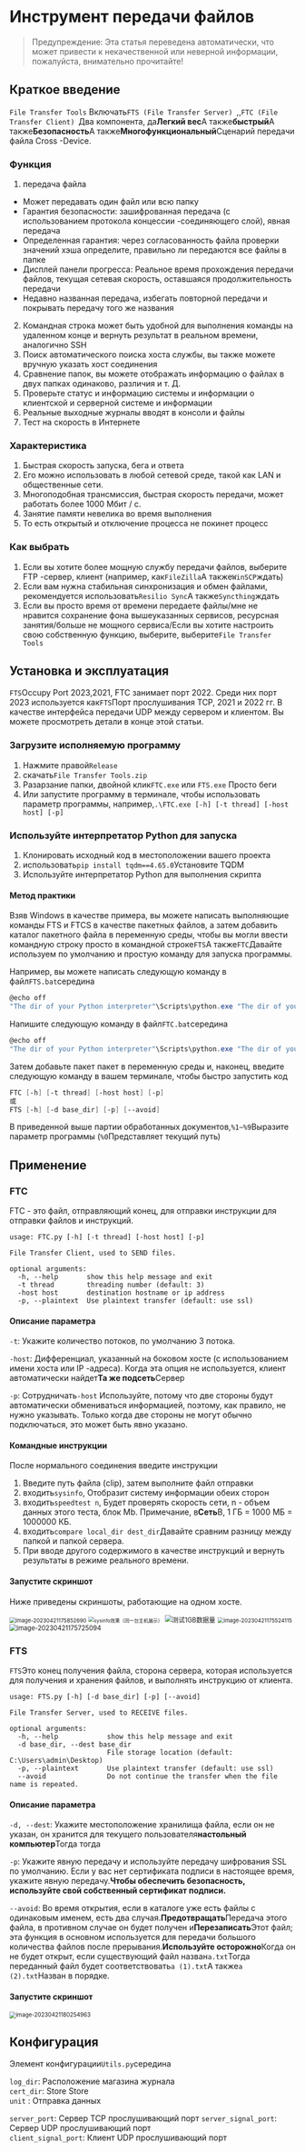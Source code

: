 # Инструмент передачи файлов

> Предупреждение: Эта статья переведена автоматически, что может привести к некачественной или неверной информации, пожалуйста, внимательно прочитайте!

## Краткое введение

`File Transfer Tools` Включать`FTS (File Transfer Server) `,,`FTC (File Transfer Client) `Два компонента, да**Легкий вес**А также**быстрый**А также**Безопасность**А также**Многофункциональный**Сценарий передачи файла Cross -Device.

### Функция

1. передача файла

  - Может передавать один файл или всю папку
  - Гарантия безопасности: зашифрованная передача (с использованием протокола концессии -соединяющего слой), явная передача
  - Определенная гарантия: через согласованность файла проверки значений хэша определите, правильно ли передаются все файлы в папке
  - Дисплей панели прогресса: Реальное время прохождения передачи файлов, текущая сетевая скорость, оставшаяся продолжительность передачи
  - Недавно названная передача, избегать повторной передачи и покрывать передачу того же названия

2. Командная строка может быть удобной для выполнения команды на удаленном конце и вернуть результат в реальном времени, аналогично SSH
3. Поиск автоматического поиска хоста службы, вы также можете вручную указать хост соединения
4. Сравнение папок, вы можете отображать информацию о файлах в двух папках одинаково, различия и т. Д.
5. Проверьте статус и информацию системы и информации о клиентской и серверной системе и информации
6. Реальные выходные журналы вводят в консоли и файлы
7. Тест на скорость в Интернете

### Характеристика

1. Быстрая скорость запуска, бега и ответа
2. Его можно использовать в любой сетевой среде, такой как LAN и общественные сети.
3. Многоподобная трансмиссия, быстрая скорость передачи, может работать более 1000 Мбит / с.
4. Занятие памяти невелика во время выполнения
5. То есть открытый и отключение процесса не покинет процесс

### Как выбрать

1. Если вы хотите более мощную службу передачи файлов, выберите FTP -сервер, клиент (например, как`FileZilla`А также`WinSCP`ждать)
2. Если вам нужна стабильная синхронизация и обмен файлами, рекомендуется использовать`Resilio Sync`А также`Syncthing`ждать
3. Если вы просто время от времени передаете файлы/мне не нравится сохранение фона вышеуказанных сервисов, ресурсная занятия/больше не мощного сервиса/Если вы хотите настроить свою собственную функцию, выберите, выберите`File Transfer Tools`

## Установка и эксплуатация

`FTS`Occupy Port 2023,2021, FTC занимает порт 2022. Среди них порт 2023 используется как`FTS`Порт прослушивания TCP, 2021 и 2022 гг. В качестве интерфейса передачи UDP между сервером и клиентом. Вы можете просмотреть детали в конце этой статьи.

### Загрузите исполняемую программу

1. Нажмите правой`Release`
2. скачать`File Transfer Tools.zip`
3. Разарзание папки, двойной клик`FTC.exe` или `FTS.exe` Просто беги
4. Или запустите программу в терминале, чтобы использовать параметр программы, например,`.\FTC.exe [-h] [-t thread] [-host host] [-p]`

### Используйте интерпретатор Python для запуска

1. Клонировать исходный код в местоположении вашего проекта
2. использовать`pip install tqdm==4.65.0`Установите TQDM
3. Используйте интерпретатор Python для выполнения скрипта

#### Метод практики

Взяв Windows в качестве примера, вы можете написать выполняющие команды FTS и FTCS в качестве пакетных файлов, а затем добавить каталог пакетного файла в переменную среды, чтобы вы могли ввести командную строку просто в командной строке`FTS`А также`FTC`Давайте используем по умолчанию и простую команду для запуска программы.

Например, вы можете написать следующую команду в файл`FTS.bat`середина

```powershell
@echo off
"The dir of your Python interpreter"\Scripts\python.exe "The dir of your project"\FTS.py %1 %2 %3 %4 %5 %6
```

Напишите следующую команду в файл`FTC.bat`середина

```powershell
@echo off
"The dir of your Python interpreter"\Scripts\python.exe "The dir of your project"\FTC.py %1 %2 %3 %4 %5 %6
```

Затем добавьте пакет пакет в переменную среды и, наконец, введите следующую команду в вашем терминале, чтобы быстро запустить код

```powershell
FTC [-h] [-t thread] [-host host] [-p]
或
FTS [-h] [-d base_dir] [-p] [--avoid]
```

В приведенной выше партии обработанных документов,`%1~%9`Выразите параметр программы (`%0`Представляет текущий путь)



## Применение

### FTC

FTC - это файл, отправляющий конец, для отправки инструкции для отправки файлов и инструкций.

```
usage: FTC.py [-h] [-t thread] [-host host] [-p]

File Transfer Client, used to SEND files.

optional arguments:
  -h, --help       show this help message and exit
  -t thread        threading number (default: 3)
  -host host       destination hostname or ip address
  -p, --plaintext  Use plaintext transfer (default: use ssl)
```

#### Описание параметра

`-t`: Укажите количество потоков, по умолчанию 3 потока.

`-host`: Дифференциал, указанный на боковом хосте (с использованием имени хоста или IP -адреса). Когда эта опция не используется, клиент автоматически найдет**Та же подсеть**Сервер

`-p`: Сотрудничать`-host` Используйте, потому что две стороны будут автоматически обмениваться информацией, поэтому, как правило, не нужно указывать. Только когда две стороны не могут обычно подключаться, это может быть явно указано.

#### Командные инструкции

После нормального соединения введите инструкции

1. Введите путь файла (clip), затем выполните файл отправки
2. входить`sysinfo`, Отобразит систему информации обеих сторон
3. входить`speedtest n`, Будет проверять скорость сети, n - объем данных этого теста, блок Mb. Примечание, в**Сеть**В, 1 ГБ = 1000 МБ = 1000000 КБ.
4. входить`compare local_dir dest_dir`Давайте сравним разницу между папкой и папкой сервера.
5. При вводе другого содержимого в качестве инструкций и вернуть результаты в режиме реального времени.

#### Запустите скриншот

Ниже приведены скриншоты, работающие на одном хосте.

<img src="assets/image-20230421175852690.png" alt="image-20230421175852690" style="zoom:67%;" />

<img src="assets/image-20230421174220808.png" alt="sysinfo效果（同一台主机展示）" style="zoom:60%;" />

<img src="assets/image-20230421175214141.png" alt="测试1GB数据量" style="zoom: 80%;" />

<img src="assets/image-20230421175524115.png" alt="image-20230421175524115" style="zoom:67%;" />

<img src="assets/image-20230421175725094.png" alt="image-20230421175725094" style="zoom:80%;" />

### FTS

`FTS`Это конец получения файла, сторона сервера, которая используется для получения и хранения файлов, и выполнять инструкцию от клиента.

```
usage: FTS.py [-h] [-d base_dir] [-p] [--avoid]

File Transfer Server, used to RECEIVE files.

optional arguments:
  -h, --help            show this help message and exit
  -d base_dir, --dest base_dir
                        File storage location (default: C:\Users\admin\Desktop)
  -p, --plaintext       Use plaintext transfer (default: use ssl)
  --avoid               Do not continue the transfer when the file name is repeated.
```

#### Описание параметра

`-d, --dest`: Укажите местоположение хранилища файла, если он не указан, он хранится для текущего пользователя**настольный компьютер**Тогда тогда

`-p`: Укажите явную передачу и используйте передачу шифрования SSL по умолчанию. Если у вас нет сертификата подписи в настоящее время, укажите явную передачу.**Чтобы обеспечить безопасность, используйте свой собственный сертификат подписи.**

`--avoid`: Во время открытия, если в каталоге уже есть файлы с одинаковым именем, есть два случая.**Предотвращать**Передача этого файла, в противном случае он будет получен и**Перезаписать**Этот файл; эта функция в основном используется для передачи большого количества файлов после прерывания.**Используйте осторожно**Когда он не будет открыт, если существующий файл назван`a.txt`Тогда переданный файл будет соответствовать`a (1).txt`А также`a (2).txt`Назван в порядке.

#### Запустите скриншот

<img src="assets/image-20230421180254963.png" alt="image-20230421180254963" style="zoom:70%;" />

## Конфигурация

Элемент конфигурации`Utils.py`середина

`log_dir`: Расположение магазина журнала </br>
`cert_dir`: Store Store </br>
`unit` : Отправка данных </br>

`server_port`: Сервер TCP прослушивающий порт </b>
`server_signal_port`: Сервер UDP прослушивающий порт </br>
`client_signal_port`: Клиент UDP прослушивающий порт </br>

 
